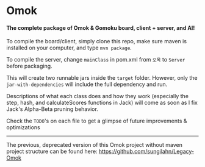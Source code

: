 Omok
===
#### The complete package of Omok & Gomoku board, client + server, and AI!

To compile the board/client, simply clone this repo, make sure maven is installed on your computer, and type `mvn package`.

To compile the server, change `mainClass` in pom.xml from `오목` to `Server` before packaging.

This will create two runnable jars inside the `target` folder. However, only the `jar-with-dependencies` will include the full dependency and run.

Descriptions of what each class does and how they work (especially the step, hash, and calculateScores functions in Jack) will come as soon as I fix Jack's Alpha-Beta pruning behavior.

Check the `TODO`'s on each file to get a glimpse of future improvements & optimizations

---
The previous, deprecated version of this Omok project without maven project structure can be found here: https://github.com/sungilahn/Legacy-Omok
